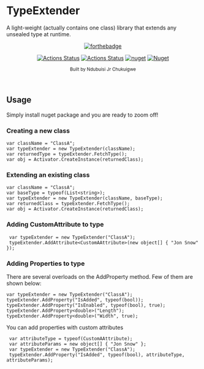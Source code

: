 # TypeExtender
A light-weight (actually contains one class) library that extends any unsealed type at runtime.

 <div align="center" >
  
 [![forthebadge](https://forthebadge.com/images/badges/made-with-c-sharp.svg)](https://forthebadge.com)
 
 
 [![Actions Status](https://github.com/NdubuisiJr/TypeExtender/workflows/test/badge.svg?style=flat-square)](https://github.com/NdubuisiJr/TypeExtender/actions)
 [![Actions Status](https://github.com/NdubuisiJr/TypeExtender/workflows/Deployment/badge.svg?style=flat-square)](https://github.com/NdubuisiJr/TypeExtender/actions)
 [![nuget](https://img.shields.io/nuget/v/TypeExtender.svg?style=flat-square)](https://www.nuget.org/packages/TypeExtender/)
 [![Nuget](https://img.shields.io/nuget/dt/TypeExtender?style=flat-square)](https://www.nuget.org/packages/TypeExtender/)

<sub>Built by Ndubuisi Jr Chukuigwe</sub>
</div><br>

## Usage
Simply install nuget package and you are ready to zoom off!
### Creating a new class
```
var className = "ClassA";
var typeExtender = new TypeExtender(className);
var returnedType = typeExtender.FetchType();
var obj = Activator.CreateInstance(returnedClass);
```

### Extending an existing class
```
var className = "ClassA";
var baseType = typeof(List<string>);
var typeExtender = new TypeExtender(className, baseType);
var returnedClass = typeExtender.FetchType();
var obj = Activator.CreateInstance(returnedClass);
```

### Adding CustomAttribute to type
```
 var typeExtender = new TypeExtender("ClassA");
 typeExtender.AddAttribute<CustomAAttribute>(new object[] { "Jon Snow" });
```
### Adding Properties to type
There are several overloads on the AddProperty method. Few of them are shown below:
```
var typeExtender = new TypeExtender("ClassA");
typeExtender.AddProperty("IsAdded", typeof(bool));
typeExtender.AddProperty("IsEnabled", typeof(bool), true);
typeExtender.AddProperty<double>("Length");
typeExtender.AddProperty<double>("Width", true);
```
You can add properties with custom attributes
```
 var attributeType = typeof(CustomAAttribute);
 var attributeParams = new object[] { "Jon Snow" };
 var typeExtender = new TypeExtender("ClassA");
 typeExtender.AddProperty("IsAdded", typeof(bool), attributeType, attributeParams);
```
